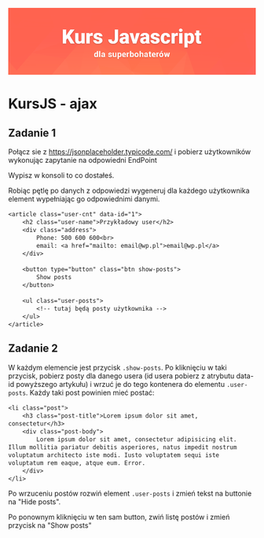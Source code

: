 ![](../../kursjs.png)

# KursJS - ajax

## Zadanie 1
Połącz sie z https://jsonplaceholder.typicode.com/ i pobierz użytkowników wykonując zapytanie na odpowiedni EndPoint

Wypisz w konsoli to co dostałeś.

Robiąc pętlę po danych z odpowiedzi wygeneruj dla każdego użytkownika element wypełniając go odpowiednimi danymi.

```
<article class="user-cnt" data-id="1">
    <h2 class="user-name">Przykładowy user</h2>
    <div class="address">
        Phone: 500 600 600<br>
        email: <a href="mailto: email@wp.pl">email@wp.pl</a>
    </div>

    <button type="button" class="btn show-posts">
        Show posts
    </button>

    <ul class="user-posts">
        <!-- tutaj będą posty użytkownika -->
    </ul>
</article>
```

## Zadanie 2
W każdym elemencie jest przycisk `.show-posts`.
Po kliknięciu w taki przycisk, pobierz posty dla danego usera (id usera pobierz z atrybutu data-id powyższego artykułu) i wrzuć je do tego kontenera do elementu `.user-posts`. Każdy taki post powinien mieć postać:

```
<li class="post">
    <h3 class="post-title">Lorem ipsum dolor sit amet, consectetur</h3>
    <div class="post-body">
        Lorem ipsum dolor sit amet, consectetur adipisicing elit. Illum mollitia pariatur debitis asperiores, natus impedit nostrum voluptatum architecto iste modi. Iusto voluptatem sequi iste voluptatum rem eaque, atque eum. Error.
    </div>
</li>
```

Po wrzuceniu postów rozwiń element `.user-posts` i zmień tekst na buttonie na "Hide posts".

Po ponownym kliknięciu w ten sam button, zwiń listę postów i zmień przycisk na "Show posts"
